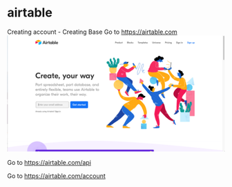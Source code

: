 # airtable

Creating account - Creating Base
Go to https://airtable.com
![login screen](/images/airtable_welcome.png)

Go to https://airtable.com/api

Go to https://airtable.com/account
